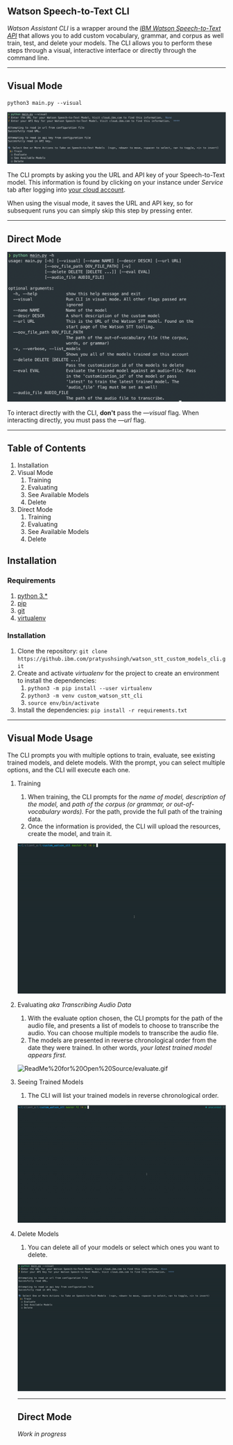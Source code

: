 ## Watson Speech-to-Text CLI

*Watson Assistant CLI* is a wrapper around the *[IBM Watson Speech-to-Text API](https://cloud.ibm.com/apidocs/speech-to-text/speech-to-text#create-a-custom-language-model)* that allows you to add custom vocabulary, grammar, and corpus as well train, test, and delete your models. The CLI allows you to perform these steps through a visual, interactive interface or directly through the command line. 

---

## Visual Mode

    python3 main.py --visual

![ReadMe%20for%20Open%20Source/main_menu.png](ReadMe%20for%20Open%20Source/main_menu.png)

The CLI prompts by asking you the URL and API key of your Speech-to-Text model. This information is found by clicking on your instance under *Service* tab after logging into [your cloud account](http://cloud.ibm.com). 

When using the visual mode, it saves the URL and API key, so for subsequent runs you can simply skip this step by pressing enter.

---

## Direct Mode

![ReadMe%20for%20Open%20Source/direct.png](ReadMe%20for%20Open%20Source/direct.png)

To interact directly with the CLI, **don't** pass the *—visual*  flag. When interacting directly, you must pass the *—url* flag.

---

## Table of Contents

1. Installation 
2. Visual Mode
    1. Training
    2. Evaluating
    3. See Available Models
    4. Delete
3. Direct Mode 
    1. Training
    2. Evaluating
    3. See Available Models
    4. Delete

## Installation

### Requirements

1. [python 3.*](https://realpython.com/installing-python/)
2. [pip](https://pip.pypa.io/en/stable/installing/) 
3. [git](https://git-scm.com/book/en/v2/Getting-Started-Installing-Git) 
4. [virtualenv](https://packaging.python.org/guides/installing-using-pip-and-virtual-environments/)

### Installation

1. Clone the repository: `git clone https://github.ibm.com/pratyushsingh/watson_stt_custom_models_cli.git`
2. Create and activate *virtualenv* for the project to create an environment to install the dependencies:
    1. `python3 -m pip install --user virtualenv`
    2. `python3 -m venv custom_watson_stt_cli`
    3. `source env/bin/activate`
3. Install the dependencies: `pip install -r requirements.txt`

---

## Visual Mode Usage

The CLI prompts you with multiple options to train, evaluate, see existing trained models, and delete models. With the prompt, you can select multiple options, and the CLI will execute each one.

1. Training 
    1. When training, the CLI prompts for the *name of model, description of the model,* and *path of the corpus (or grammar, or out-of-vocabulary words).* For the path, provide the full path of the training data.
    2. Once the information is provided, the CLI will upload the resources, create the model, and train it.

    ![ReadMe%20for%20Open%20Source/training_final.gif](ReadMe%20for%20Open%20Source/training_final.gif)

2. Evaluating *aka Transcribing Audio Data*
    1. With the evaluate option chosen, the CLI prompts for the path of the audio file, and presents a list of models to choose to transcribe the audio. You can choose multiple models to transcribe the audio file. 
    2. The models are presented in reverse chronological order from the date they were trained. In other words, *your latest trained model appears first.*

    ![ReadMe%20for%20Open%20Source/evaluate.gif](ReadMe%20for%20Open%20Source/evaluate.gif)

3. Seeing Trained Models 
    1. The CLI will list your trained models in reverse chronological order.

    ![ReadMe%20for%20Open%20Source/seeing_trained_models.gif](ReadMe%20for%20Open%20Source/seeing_trained_models.gif)

4. Delete Models
    1. You can delete all of your models or select which ones you want to delete.

    ![ReadMe%20for%20Open%20Source/delete.gif](ReadMe%20for%20Open%20Source/delete.gif)

    ---

    ## Direct Mode

    *Work in progress*
